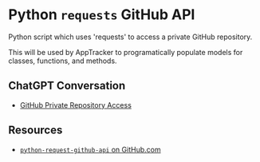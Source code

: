 # Python `requests` GitHub API

Python script which uses 'requests' to access a private GitHub repository.

This will be used by AppTracker to programatically populate models for classes, functions, and methods.

## ChatGPT Conversation

- [GitHub Private Repository Access](https://chat.openai.com/share/204ecad6-142c-49ee-92e5-dcb77b5b7c77)

## Resources

- [`python-request-github-api` on GitHub.com](https://github.com/brucestull/python-request-github-api)
